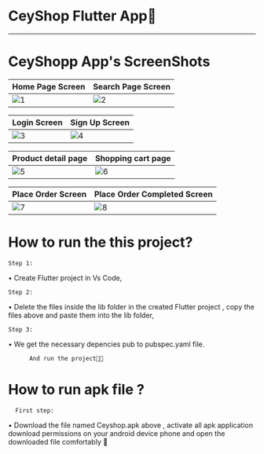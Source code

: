 # CeyShop Flutter App🩵

----------------------------------------------------------------------------------------------------------------

# CeyShopp App's ScreenShots

| Home Page Screen  | Search Page Screen |
| ------------- | ------------- |
| ![1](https://github.com/ceydaucdirhem/ceyshopapp/assets/80065036/a8e43eaa-ef5c-4fb4-ae1e-28e17f7a4fa4)|![2](https://github.com/ceydaucdirhem/ceyshopapp/assets/80065036/c676e403-4f8f-425f-a64c-fc5452654470)

| Login Screen  | Sign Up Screen |
| ------------- | ------------- |
| ![3](https://github.com/ceydaucdirhem/ceyshopapp/assets/80065036/fb917a34-5972-44c3-aa14-bf4166b41993)|![4](https://github.com/ceydaucdirhem/ceyshopapp/assets/80065036/60dd7732-6caa-4356-8065-bd768c472e32)|


| Product detail page  | Shopping cart page |
| ------------- | ------------- |
|![5](https://github.com/ceydaucdirhem/ceyshopapp/assets/80065036/a9b4db4b-1e95-4135-9448-52e2169925d1)| ![6](https://github.com/ceydaucdirhem/ceyshopapp/assets/80065036/c5f35b79-6d6b-4ade-813f-b917053d9ee8) |


| Place Order Screen  | Place Order Completed Screen |
| ------------- | ------------- |
| ![7](https://github.com/ceydaucdirhem/ceyshopapp/assets/80065036/7341fb6c-802f-46d1-a444-460137062638)| ![8](https://github.com/ceydaucdirhem/ceyshopapp/assets/80065036/598a8811-c005-4084-a34b-30c72ca7ee2e) |


  
 



# How to run the this project?
    Step 1:
•	Create Flutter project in Vs Code,

    Step 2:
•	Delete the files inside the lib folder in the created Flutter project , copy the files above and paste them into the lib folder,

    Step 3:
•	We get the necessary depencies pub to pubspec.yaml file.

          And run the project🫶🏼



# How to run apk file ?

      First step:
  •	Download the file named Ceyshop.apk above , activate all apk application download permissions on your android device phone and open the downloaded file comfortably 🙂 










